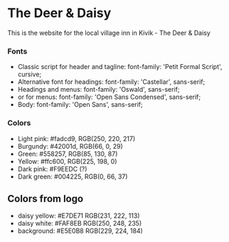 # The Deer & Daisy
This is the website for the local village inn in Kivik - The Deer & Daisy

### Fonts
- Classic script for header and tagline: font-family: 'Petit Formal Script', cursive;
- Alternative font for headings: font-family: 'Castellar', sans-serif;
- Headings and menus: font-family: 'Oswald', sans-serif;
- or for menus: font-family: 'Open Sans Condensed', sans-serif;
- Body: font-family: 'Open Sans', sans-serif;

### Colors
- Light pink: #fadcd9, RGB(250, 220, 217)
- Burgundy: #42001d, RGB(66, 0, 29)
- Green: #558257, RGB(85, 130, 87)
- Yellow: #ffc600, RGB(225, 198, 0)
- Dark pink: #F9EEDC (?)
- Dark green: #004225, RGB(0, 66, 37)

## Colors from logo
- daisy yellow: #E7DE71 RGB(231, 222, 113)
- daisy white: #FAF8EB RGB(250, 248, 235)
- background: #E5E0B8 RGB(229, 224, 184)


